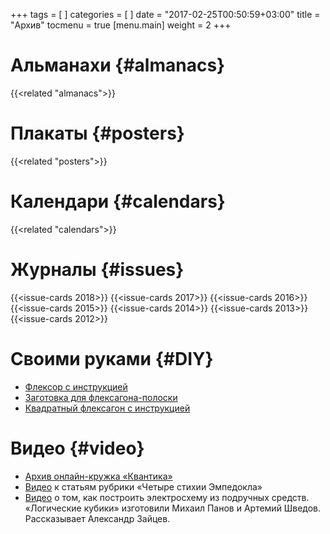 +++
tags = [
]
categories = [
]
date = "2017-02-25T00:50:59+03:00"
title = "Архив"
tocmenu = true
[menu.main]
    weight = 2
+++



# Альманахи {#almanacs}

{{<related "almanacs">}}

# Плакаты {#posters}

{{<related "posters">}}

# Календари {#calendars}
{{<related "calendars">}}

# Журналы {#issues}

{{<issue-cards 2018>}}
{{<issue-cards 2017>}}
{{<issue-cards 2016>}}
{{<issue-cards 2015>}}
{{<issue-cards 2014>}}
{{<issue-cards 2013>}}
{{<issue-cards 2012>}}


# Своими руками {#DIY}

- [Флексор с инструкцией](/extra/flexor.pdf)
- [Заготовка для флексагона-полоски](/extra/flexagon_short.pdf)
- [Квадратный флексагон с инструкцией](/extra/flexagon_square.pdf)

# Видео {#video}

- [Архив онлайн-кружка «Квантика»](/online)
- [Видео](http://www.youtube.com/playlist?list=PLrjlKdQ24UtJOU_hY7W1OVtUhEIgy4Miw) к статьям рубрики «Четыре стихии Эмпедокла»
- [Видео](http://zadachi.mccme.ru/misc/adpk/) о том, как построить электросхему из подручных средств. «Логические кубики» изготовили Михаил Панов и Артемий Шведов. Рассказывает Александр Зайцев.
